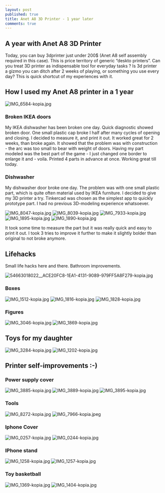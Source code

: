 ```yaml
---
layout: post
published: true
title: Anet A8 3D Printer - 1 year later
comments: true
---
```

## A year with Anet A8 3D Printer

Today, you can buy 3dprinter just under 200$ (Anet A8 self assembly required in this case). This is price territory of generic “deskto printers”. Can you treat 3D printer as indispensable tool for everyday tasks ? Is 3d printer a gizmo you can ditch after 2 weeks of playing, or something you use every day? 
This is quick shortcut of my experiences with it. 

## How I used my Anet A8 printer in a 1 year

![IMG_6584-kopia.jpg]({{site.baseurl}}/assets/IMG_6584-kopia.jpg)



### Broken IKEA doors 

My IKEA dishwasher has been broken one day. Quick diagnostic showed broken door. One small plastic cap broke I half after many cycles of opening and closing. I decided to measure it, and print it out. It worked great for 2 weeks, than broke again. It showed that the problem was with construction - the arc was too small to bear with weight of doors. Having my part modeled was the best part of the game - I just changed one border to enlarge it and - voila. Printed 4 parts in advance at once.  Working great till today. 

### Dishwasher

My dishwasher door broke one day. The problem was with one small plastic part, which is quite often material used by IKEA furniture. I decided to give my 3D printer a try.  Tinkercad was chosen as the simplest app to quickly prototype part. I had no previous 3D-modeling experience whatsoever. 

![IMG_8047-kopia.jpg]({{site.baseurl}}/assets/IMG_8047-kopia.jpg)
![IMG_8039-kopia.jpg]({{site.baseurl}}/assets/IMG_8039-kopia.jpg)
![IMG_7933-kopia.jpg]({{site.baseurl}}/assets/IMG_7933-kopia.jpg)
![IMG_1895-kopia.jpg]({{site.baseurl}}/assets/IMG_1895-kopia.jpg)
![IMG_1890-kopia.jpg]({{site.baseurl}}/assets/IMG_1890-kopia.jpg)





It took some time to measure the part but it was really quick and easy to print it out. I took 3 tries to improve it further to make it slightly bolder than original to not broke anymore. 

## Lifehacks

Small life hacks here and there. Bathroom improvements.

![54663018022__ACE20FC8-1EA1-4131-9089-979FF5A8F279-kopia.jpg]({{site.baseurl}}/assets/54663018022__ACE20FC8-1EA1-4131-9089-979FF5A8F279-kopia.jpg)


### Boxes

![IMG_1512-kopia.jpg]({{site.baseurl}}/assets/IMG_1512-kopia.jpg)
![IMG_1816-kopia.jpg]({{site.baseurl}}/assets/IMG_1816-kopia.jpg)
![IMG_1828-kopia.jpg]({{site.baseurl}}/assets/IMG_1828-kopia.jpg)



### Figures

![IMG_3046-kopia.jpg]({{site.baseurl}}/assets/IMG_3046-kopia.jpg)
![IMG_1869-kopia.jpg]({{site.baseurl}}/assets/IMG_1869-kopia.jpg)

## Toys for my daughter

![IMG_3284-kopia.jpg]({{site.baseurl}}/assets/IMG_3284-kopia.jpg)
![IMG_1202-kopia.jpg]({{site.baseurl}}/assets/IMG_1202-kopia.jpg)

## Printer self-improvements :-)

### Power supply cover

![IMG_3885-kopia.jpg]({{site.baseurl}}/assets/IMG_3885-kopia.jpg)
![IMG_3889-kopia.jpg]({{site.baseurl}}/assets/IMG_3889-kopia.jpg)
![IMG_3895-kopia.jpg]({{site.baseurl}}/assets/IMG_3895-kopia.jpg)


### Tools

![IMG_8272-kopia.jpg]({{site.baseurl}}/assets/IMG_8272-kopia.jpg)
![IMG_7966-kopia.jpeg]({{site.baseurl}}/assets/IMG_7966-kopia.jpeg)


### Iphone Cover

![IMG_0257-kopia.jpg]({{site.baseurl}}/assets/IMG_0257-kopia.jpg)
![IMG_0244-kopia.jpg]({{site.baseurl}}/assets/IMG_0244-kopia.jpg)

### IPhone stand

![IMG_1258-kopia.jpg]({{site.baseurl}}/assets/IMG_1258-kopia.jpg)
![IMG_1257-kopia.jpg]({{site.baseurl}}/assets/IMG_1257-kopia.jpg)

### Toy basketball

![IMG_1369-kopia.jpg]({{site.baseurl}}/assets/IMG_1369-kopia.jpg)
![IMG_1404-kopia.jpg]({{site.baseurl}}/assets/IMG_1404-kopia.jpg)

